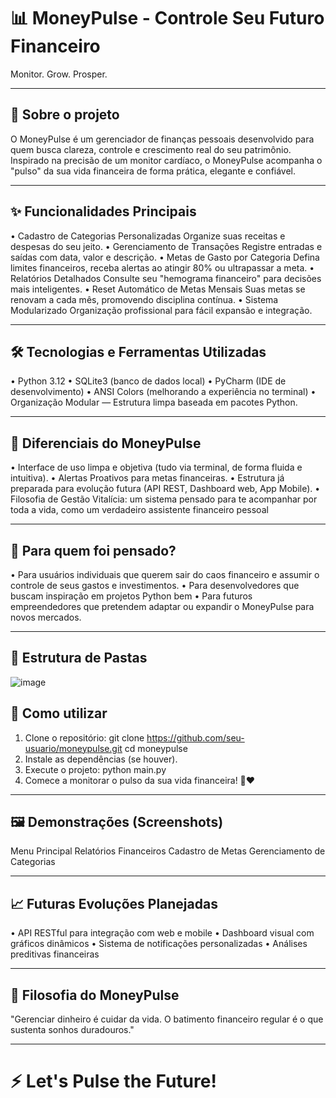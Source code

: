 # 📊 MoneyPulse - Controle Seu Futuro Financeiro
Monitor. Grow. Prosper.
________________________________________
## 📌 Sobre o projeto
O MoneyPulse é um gerenciador de finanças pessoais desenvolvido para quem busca clareza, controle e crescimento real do seu patrimônio.
Inspirado na precisão de um monitor cardíaco, o MoneyPulse acompanha o "pulso" da sua vida financeira de forma prática, elegante e confiável.
________________________________________
## ✨ Funcionalidades Principais
•	Cadastro de Categorias Personalizadas
Organize suas receitas e despesas do seu jeito.
•	Gerenciamento de Transações
Registre entradas e saídas com data, valor e descrição.
•	Metas de Gasto por Categoria
Defina limites financeiros, receba alertas ao atingir 80% ou ultrapassar a meta.
•	Relatórios Detalhados
Consulte seu "hemograma financeiro" para decisões mais inteligentes.
•	Reset Automático de Metas Mensais
Suas metas se renovam a cada mês, promovendo disciplina contínua.
•	Sistema Modularizado
Organização profissional para fácil expansão e integração.
________________________________________
## 🛠️ Tecnologias e Ferramentas Utilizadas
•	Python 3.12
•	SQLite3 (banco de dados local)
•	PyCharm (IDE de desenvolvimento)
•	ANSI Colors (melhorando a experiência no terminal)
•	Organização Modular — Estrutura limpa baseada em pacotes Python.
________________________________________
## 🎯 Diferenciais do MoneyPulse
•	Interface de uso limpa e objetiva (tudo via terminal, de forma fluida e intuitiva).
•	Alertas Proativos para metas financeiras.
•	Estrutura já preparada para evolução futura (API REST, Dashboard web, App Mobile).
•	Filosofia de Gestão Vitalícia: um sistema pensado para te acompanhar por toda a vida, como um verdadeiro assistente financeiro pessoal
________________________________________
## 👤 Para quem foi pensado?
•	Para usuários individuais que querem sair do caos financeiro e assumir o controle de seus gastos e investimentos.
•	Para desenvolvedores que buscam inspiração em projetos Python bem
•	Para futuros empreendedores que pretendem adaptar ou expandir o MoneyPulse para novos mercados.
________________________________________
## 📂 Estrutura de Pastas
 ![image](https://github.com/user-attachments/assets/9be6e0ea-3a2a-4c38-b9e6-c24a2cb4a83b)

## 🚀 Como utilizar
1.	Clone o repositório:
git clone https://github.com/seu-usuario/moneypulse.git
cd moneypulse
2.	Instale as dependências (se houver).
3.	Execute o projeto:
python main.py
4. Comece a monitorar o pulso da sua vida financeira! 💸❤️
________________________________________
## 🖼️ Demonstrações (Screenshots)
Menu Principal	Relatórios Financeiros	Cadastro de Metas	Gerenciamento de Categorias
			
________________________________________
## 📈 Futuras Evoluções Planejadas
•	API RESTful para integração com web e mobile
•	Dashboard visual com gráficos dinâmicos
•	Sistema de notificações personalizadas
•	Análises preditivas financeiras
________________________________________
## 🧠 Filosofia do MoneyPulse
"Gerenciar dinheiro é cuidar da vida. O batimento financeiro regular é o que sustenta sonhos duradouros."
________________________________________
# ⚡ Let's Pulse the Future!

 
